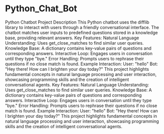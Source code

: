 # Python_Chat_Bot
 Python Chatbot Project Description  This Python chatbot uses the difflib library to interact with users through a friendly conversational interface. The chatbot matches user inputs to predefined questions stored in a knowledge base, providing relevant answers.  Key Features: Natural Language Understanding: Uses get_close_matches to find similar user queries. Knowledge Base: A dictionary contains key-value pairs of questions and corresponding answers. Interactive Loop: Engages users in conversation until they type "bye." Error Handling: Prompts users to rephrase their questions if no close match is found. Example Interaction: User: "hello" Bot: "Hey there! How can I brighten your day today?" This project highlights fundamental concepts in natural language processing and user interaction, showcasing programming skills and the creation of intelligent conversational agents.
Key Features:
Natural Language Understanding: Uses get_close_matches to find similar user queries.
Knowledge Base: A dictionary contains key-value pairs of questions and corresponding answers.
Interactive Loop: Engages users in conversation until they type "bye."
Error Handling: Prompts users to rephrase their questions if no close match is found.
Example Interaction:
User: "hello"
Bot: "Hey there! How can I brighten your day today?"
This project highlights fundamental concepts in natural language processing and user interaction, showcasing programming skills and the creation of intelligent conversational agents.
